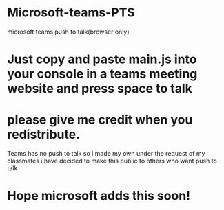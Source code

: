 # Microsoft-teams-PTS
microsoft teams push to talk(browser only)

# Just copy and paste main.js into your console in a teams meeting website and press space to talk

# please give me credit when you redistribute.

Teams has no push to talk so i made my own
under the request of my classmates i have decided to make this public to others who want push to talk

# Hope microsoft adds this soon!
